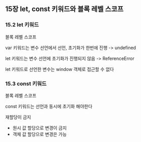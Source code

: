 ## 15장 let, const 키워드와 블록 레벨 스코프

### 15.2 let 키워드

블록 레벨 스코프

var 키워드는 변수 선언에서 선언, 초기화가 한번에 진행 -> undefined

let 키워드는 변수 선언에 초기화가 진행되지 않음 -> ReferenceError

let 키워드로 선언한 변수는 window 객체로 접근할 수 없다

### 15.3 const 키워드

블록 레벨 스코프

const 키워드는 선언과 동시에 초기화 해야한다

재할당이 금지

- 원시 값 할당으로 변경이 금지
- 객체 값 할당으로 변경은 가능
